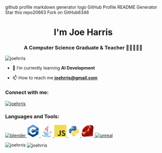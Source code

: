 github profile markdown generator logo
GitHub Profile README Generator
Star this repo20663
Fork on GitHub6346
<h1 align="center">I'm Joe Harris</h1>
<h3 align="center">A Computer Science Graduate & Teacher 👨🏻‍🎓🧑‍🏫</h3>

<p align="left"> <img src="https://komarev.com/ghpvc/?username=joehrris&label=Profile%20views&color=0e75b6&style=flat" alt="joehrris" /> </p>

- 🌱 I’m currently learning **AI Development**

- 📫 How to reach me **joehrris@gmail.com**

<h3 align="left">Connect with me:</h3>
<p align="left">
<a href="https://instagram.com/joehrris" target="blank"><img align="center" src="https://raw.githubusercontent.com/rahuldkjain/github-profile-readme-generator/master/src/images/icons/Social/instagram.svg" alt="joehrris" height="30" width="40" /></a>
</p>

<h3 align="left">Languages and Tools:</h3>
<p align="left"> <a href="https://www.blender.org/" target="_blank" rel="noreferrer"> <img src="https://download.blender.org/branding/community/blender_community_badge_white.svg" alt="blender" width="40" height="40"/> </a> <a href="https://www.w3schools.com/cpp/" target="_blank" rel="noreferrer"> <img src="https://raw.githubusercontent.com/devicons/devicon/master/icons/cplusplus/cplusplus-original.svg" alt="cplusplus" width="40" height="40"/> </a> <a href="https://www.java.com" target="_blank" rel="noreferrer"> <img src="https://raw.githubusercontent.com/devicons/devicon/master/icons/java/java-original.svg" alt="java" width="40" height="40"/> </a> <a href="https://developer.mozilla.org/en-US/docs/Web/JavaScript" target="_blank" rel="noreferrer"> <img src="https://raw.githubusercontent.com/devicons/devicon/master/icons/javascript/javascript-original.svg" alt="javascript" width="40" height="40"/> </a> <a href="https://www.python.org" target="_blank" rel="noreferrer"> <img src="https://raw.githubusercontent.com/devicons/devicon/master/icons/python/python-original.svg" alt="python" width="40" height="40"/> </a> <a href="https://www.ruby-lang.org/en/" target="_blank" rel="noreferrer"> <img src="https://raw.githubusercontent.com/devicons/devicon/master/icons/ruby/ruby-original.svg" alt="ruby" width="40" height="40"/> </a> <a href="https://unrealengine.com/" target="_blank" rel="noreferrer"> <img src="https://raw.githubusercontent.com/kenangundogan/fontisto/036b7eca71aab1bef8e6a0518f7329f13ed62f6b/icons/svg/brand/unreal-engine.svg" alt="unreal" width="40" height="40"/> </a> </p>

<p><img align="left" src="https://github-readme-stats.vercel.app/api/top-langs?username=joehrris&show_icons=true&locale=en&layout=compact" alt="joehrris" /></p>

<p>&nbsp;<img align="center" src="https://github-readme-stats.vercel.app/api?username=joehrris&show_icons=true&locale=en" alt="joehrris" /></p>
